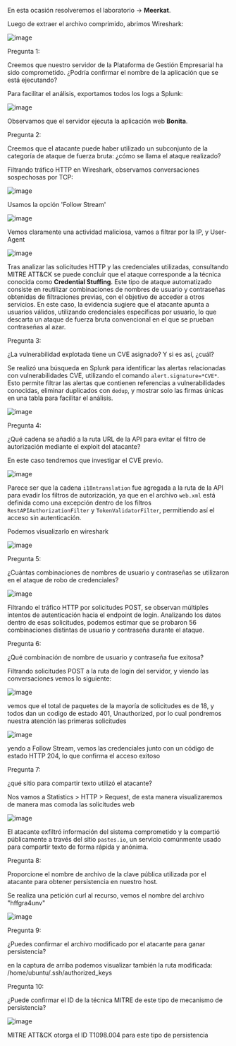 En esta ocasión resolveremos el laboratorio -> **Meerkat**.

Luego de extraer el archivo comprimido, abrimos Wireshark:

![image](../assets/images/image1.png)

Pregunta 1:

Creemos que nuestro servidor de la Plataforma de Gestión Empresarial ha sido comprometido. ¿Podría confirmar el nombre de la aplicación que se está ejecutando?


Para facilitar el análisis, exportamos todos los logs a Splunk:


![image](../assets/images/image2.png)

Observamos que el servidor ejecuta la aplicación web **Bonita**.


Pregunta 2: 

Creemos que el atacante puede haber utilizado un subconjunto de la categoría de ataque de fuerza bruta: ¿cómo se llama el ataque realizado?


Filtrando tráfico HTTP en Wireshark, observamos conversaciones sospechosas por TCP:

![image](../assets/images/image3.png)

Usamos la opción 'Follow Stream'

![image](../assets/images/image4.png)

Vemos claramente una actividad maliciosa, vamos a filtrar por la IP, y User-Agent

![image](../assets/images/imagen5.png)

Tras analizar las solicitudes HTTP y las credenciales utilizadas, consultando MITRE ATT&CK se puede concluir que el ataque corresponde a la técnica conocida como **Credential Stuffing**. Este tipo de ataque automatizado consiste en reutilizar combinaciones de nombres de usuario y contraseñas obtenidas de filtraciones previas, con el objetivo de acceder a otros servicios. En este caso, la evidencia sugiere que el atacante apunta a usuarios válidos, utilizando credenciales específicas por usuario, lo que descarta un ataque de fuerza bruta convencional en el que se prueban contraseñas al azar.


Pregunta 3:

¿La vulnerabilidad explotada tiene un CVE asignado? Y si es así, ¿cuál?

Se realizó una búsqueda en Splunk para identificar las alertas relacionadas con vulnerabilidades CVE, utilizando el comando `alert.signature=*CVE*`. Esto permite filtrar las alertas que contienen referencias a vulnerabilidades conocidas, eliminar duplicados con `dedup`, y mostrar solo las firmas únicas en una tabla para facilitar el análisis.

![image](../assets/images/image6.png)


Pregunta 4:

¿Qué cadena se añadió a la ruta URL de la API para evitar el filtro de autorización mediante el exploit del atacante?

En este caso tendremos que investigar el CVE previo.

![image](../assets/images/image7.png)


Parece ser que la cadena `i18ntranslation` fue agregada a la ruta de la API para evadir los filtros de autorización, ya que en el archivo `web.xml` está definida como una excepción dentro de los filtros `RestAPIAuthorizationFilter` y `TokenValidatorFilter`, permitiendo así el acceso sin autenticación.

Podemos visualizarlo en wireshark

![image](../assets/images/imagen8.png)

Pregunta 5:

¿Cuántas combinaciones de nombres de usuario y contraseñas se utilizaron en el ataque de robo de credenciales?

![image](../assets/images/imagen9.png)

Filtrando el tráfico HTTP por solicitudes POST, se observan múltiples intentos de autenticación hacia el endpoint de login. Analizando los datos dentro de esas solicitudes, podemos estimar que se probaron 56 combinaciones distintas de usuario y contraseña durante el ataque.


Pregunta 6: 

¿Qué combinación de nombre de usuario y contraseña fue exitosa?

Filtrando solicitudes POST a la ruta de login del servidor, y viendo las conversaciones vemos lo siguiente:

![image](../assets/images/image10.png)

vemos que el total de paquetes de la mayoría de solicitudes es de 18, y todos dan un codigo de estado 401, Unauthorized, por lo cual pondremos nuestra atención las primeras solicitudes

![image](../assets/images/image11.png)

yendo a Follow Stream, vemos las credenciales junto con un código de estado HTTP 204, lo que confirma el acceso exitoso


Pregunta 7: 

¿qué sitio para compartir texto utilizó el atacante?

Nos vamos a Statistics > HTTP > Request, de esta manera visualizaremos de manera mas comoda las solicitudes web

![image](../assets/images/image12.png)

El atacante exfiltró información del sistema comprometido y la compartió públicamente a través del sitio `pastes.io`, un servicio comúnmente usado para compartir texto de forma rápida y anónima.


Pregunta 8:

Proporcione el nombre de archivo de la clave pública utilizada por el atacante para obtener persistencia en nuestro host.


Se realiza una petición curl al recurso, vemos el nombre del archivo "hffgra4unv"

![image](../assets/images/image13.png)


Pregunta 9:

¿Puedes confirmar el archivo modificado por el atacante para ganar persistencia?

en la captura de arriba podemos visualizar también la ruta modificada: /home/ubuntu/.ssh/authorized_keys

Pregunta 10:

¿Puede confirmar el ID de la técnica MITRE de este tipo de mecanismo de persistencia?

![image](../assets/images/image14.png)

MITRE ATT&CK otorga el ID T1098.004 para este tipo de persistencia



